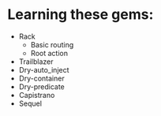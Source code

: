 # Learning these gems:
* Rack
    * Basic routing
    * Root action
* Trailblazer
* Dry-auto_inject
* Dry-container
* Dry-predicate
* Capistrano
* Sequel
